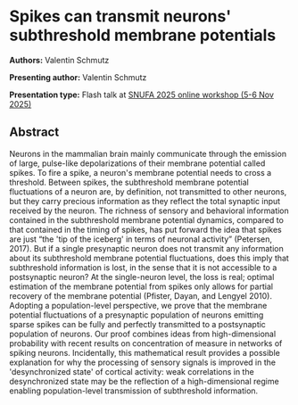 # Spikes can transmit neurons' subthreshold membrane potentials

**Authors:** Valentin Schmutz
                           
**Presenting author:** Valentin Schmutz

**Presentation type:** Flash talk at [SNUFA 2025 online workshop (5-6 Nov 2025)](https://snufa.net/2025)

## Abstract

Neurons in the mammalian brain mainly communicate through the emission of large, pulse-like depolarizations of their membrane potential called spikes. To fire a spike, a neuron's membrane potential needs to cross a threshold. Between spikes, the subthreshold membrane potential fluctuations of a neuron are, by definition, not transmitted to other neurons, but they carry precious information as they reflect the total synaptic input received by the neuron. The richness of sensory and behavioral information contained in the subthreshold membrane potential dynamics, compared to that contained in the timing of spikes, has put forward the idea that spikes are just “the 'tip of the iceberg' in terms of neuronal activity” (Petersen, 2017). But if a single presynaptic neuron does not transmit any information about its subthreshold membrane potential fluctuations, does this imply that subthreshold information is lost, in the sense that it is not accessible to a postsynaptic neuron? At the single-neuron level, the loss is real; optimal estimation of the membrane potential from spikes only allows for partial recovery of the membrane potential (Pfister, Dayan, and Lengyel 2010). Adopting a population-level perspective, we prove that the membrane potential fluctuations of a presynaptic population of neurons emitting sparse spikes can be fully and perfectly transmitted to a postsynaptic population of neurons. Our proof combines ideas from high-dimensional probability with recent results on concentration of measure in networks of spiking neurons.
Incidentally, this mathematical result provides a possible explanation for why the processing of sensory signals is improved in the 'desynchronized state' of cortical activity: weak correlations in the desynchronized state may be the reflection of a high-dimensional regime enabling population-level transmission of subthreshold information.